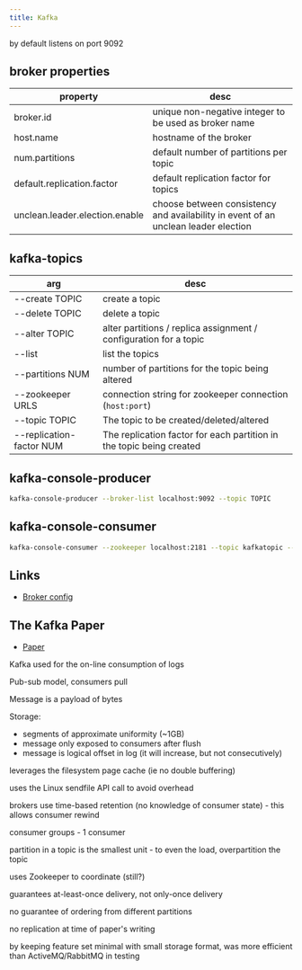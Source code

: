 ```yaml
---
title: Kafka
---
```


by default listens on port 9092

## broker properties

property                       | desc
---                            | ---
broker.id                      | unique non-negative integer to be used as broker name
host.name                      | hostname of the broker
num.partitions                 | default number of partitions per topic
default.replication.factor     | default replication factor for topics
unclean.leader.election.enable | choose between consistency and availability in event of an unclean leader election


## kafka-topics

arg                      | desc
---                      | ---
--create TOPIC           | create a topic
--delete TOPIC           | delete a topic
--alter TOPIC            | alter partitions / replica assignment / configuration for a topic
--list                   | list the topics
--partitions NUM         | number of partitions for the topic being altered
--zookeeper URLS         | connection string for zookeeper connection (``host:port``)
--topic TOPIC            | The topic to be created/deleted/altered
--replication-factor NUM | The replication factor for each partition in the topic being created

## kafka-console-producer

```bash
kafka-console-producer --broker-list localhost:9092 --topic TOPIC
```

## kafka-console-consumer

```bash
kafka-console-consumer --zookeeper localhost:2181 --topic kafkatopic --from-beginning
```

## Links

* [Broker config](http://kafka.apache.org/documentation.html#brokerconfig)

## The Kafka Paper

* [Paper](http://notes.stephenholiday.com/Kafka.pdf)

Kafka used for the on-line consumption of logs

Pub-sub model, consumers pull

Message is a payload of bytes

Storage:
* segments of approximate uniformity (~1GB)
* message only exposed to consumers after flush
* message is logical offset in log (it will increase, but not consecutively)

leverages the filesystem page cache (ie no double buffering)

uses the Linux sendfile API call to avoid overhead

brokers use time-based retention (no knowledge of consumer state) - this allows consumer rewind

consumer groups - 1 consumer

partition in a topic is the smallest unit - to even the load, overpartition the topic

uses Zookeeper to coordinate (still?)

guarantees at-least-once delivery, not only-once delivery

no guarantee of ordering from different partitions

no replication at time of paper's writing

by keeping feature set minimal with small storage format, was more efficient than ActiveMQ/RabbitMQ in testing

